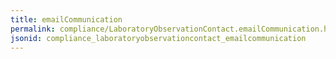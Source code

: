 ```yaml
---
title: emailCommunication
permalink: compliance/LaboratoryObservationContact.emailCommunication.html
jsonid: compliance_laboratoryobservationcontact_emailcommunication
---
```

